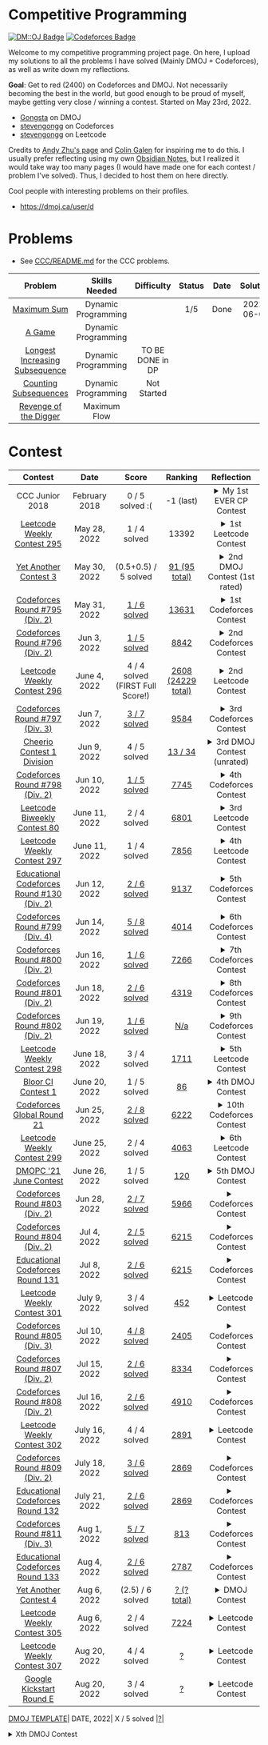 # Competitive Programming
[![DM::OJ Badge](http://mosesxu.ca/badges/dmoj/gongsta.svg)](https://dmoj.ca/user/Gongsta)
[![Codeforces Badge](http://onlogn.ca/badges/codeforces/stevengongg)](https://codeforces.com/profile/stevengongg)

Welcome to my competitive programming project page. On here, I upload my solutions to all the problems I have solved (Mainly DMOJ + Codeforces), as well as write down my reflections.

**Goal**: Get to red (2400) on Codeforces and DMOJ. Not necessarily becoming the best in the world, but good enough to be proud of myself, maybe getting very close / winning a contest. Started on May 23rd, 2022.
- [Gongsta](https://dmoj.ca/user/Gongsta) on DMOJ
- [stevengongg](https://codeforces.com/profile/stevengongg) on Codeforces
- [stevengongg](https://leetcode.com/stevengongg/) on Leetcode



Credits to [Andy Zhu's page](https://github.com/andyzhu23/Competitive-Programming/) and [Colin Galen](https://www.youtube.com/watch?v=E-aylp6MZnM&ab_channel=ColinGalen) for inspiring me to do this. I usually prefer reflecting using my own [Obsidian Notes](https://obsidian.md/), but I realized it would take way too many pages (I would have made one for each contest / problem I've solved). Thus, I decided to host them on here directly. 

Cool people with interesting problems on their profiles.
- https://dmoj.ca/user/d

# Problems
- See [CCC/README.md]() for the CCC problems.

Problem | Skills Needed | Difficulty | Status | Date | Solution
:---:|:---:|:---:|:---: | :---: | :---: 
[Maximum Sum](https://dmoj.ca/problem/dp1p1) | Dynamic Programming |  |1/5 | Done | 2022-06-06 | [maximumsum.cpp](DMOJ/problems/maximumsum.cpp) |
[A Game](https://dmoj.ca/problem/dp1p2) | Dynamic Programming |  | |  | |
[Longest Increasing Subsequence](https://dmoj.ca/problem/dp1p3) | Dynamic Programming | TO BE DONE in DP | |  | |
[Counting Subsequences](https://dmoj.ca/problem/dp1p4) | Dynamic Programming | Not Started | |  | |
[Revenge of the Digger](https://dmoj.ca/problem/revdig) | Maximum Flow | | | | |

# Contest
Contest | Date | Score | Ranking | Reflection
:---:|:---:|:---:|:---: | :----:
CCC Junior 2018 | February 2018 | 0 / 5 solved :( | -1 (last) | <details><summary>My 1st EVER CP Contest</summary>The beginning (and at that time end) of my competitive programming journey? This was an embarrassing moment for me, because I actually got 0 out of 75. It wasn't even because the problems were hard (this was the junior version of the contest), but I did 0 preperation the night before the contest so I had wrong assumptions about how the input and output of the problems were handled in Python. I struggled for the entire contest trying to understand why my solution wasn't working for the simplest problem, when I was just reading the input wrong...never touched Competitive Programming (CP) again for the next 4 years.
[Leetcode Weekly Contest 295](https://leetcode.com/contest/weekly-contest-295) | May 28, 2022 | 1 / 4 solved| 13392 | <details><summary>1st Leetcode Contest</summary>Did my first Leetcode contest, only managing to solve 1 problem. Not very happy with this performance considering I've been practicing over the past week, but I know to trust to the process. Did this as well to prepare for the upcoming YAC3 contest, where I'll finally get a DMOJ rating.
[Yet Another Contest 3](https://dmoj.ca/contest/yac3)|May 30, 2022| (0.5+0.5) / 5 solved |[91 (95 total)](https://dmoj.ca/contest/yac3/ranking/#!Gongsta)| <details><summary>2nd DMOJ Contest (1st rated)</summary>My second DMOJ contest. Was super excited for this one because it was the first RATED contest I was going to write, and thus finally get a rating. Was hoping to get at least 200-300/500 points during the contest. Couldn't come up with the full solutions, so I opted to try and go for part marks, so at least I wouldn't get a 0. Ended getting part marks for 2 questions. Got assigned a blue-colored rating of 1349, which I am pretty happy with (people usually start in grey / green). However, I know I need to push hard as this rating might just be an outlier, not reflective of my real hidden rating.
[Codeforces Round #795 (Div. 2)](https://codeforces.com/contest/1691) | May 31, 2022 | [ 1 / 6 solved](https://codeforces.com/contest/1691/my) <br> |[13631](https://codeforces.com/contest/1691/standings/participant/133908721#p133908721) |<details><summary>1st Codeforces Contest</summary> Codeforces is the most popular CP contest site in the world. I decided to do my first codeforces contest, so it was just about getting familiar with the platform. On Codeforces, your code doesn't immediately pass everything during the contest, it just tries to pass the pretest. There is only a rigorous system testing that happens after the contest ends, so while you might pass the pretest, you might actually fail a problem after system tasking (and thus get 0). The codeforces problems feel much harder than the DMOJ, and this was Div. 2. I got assigned a rating of 366... which is meager compared to my rating of 1349 on DMOJ. DMOJ is inflated.
[Codeforces Round #796 (Div. 2)](https://codeforces.com/contest/1688) | Jun 3, 2022 | [1 / 5 solved](https://codeforces.com/submissions/stevengongg/contest/1688) | [8842 ](https://codeforces.com/contest/1688/standings/participant/134147624#p134147624) |<details><summary>2nd Codeforces Contest</summary> I am both proud and disappointed with this one. I managed to solve 3 out of the 6 problems during the competition. In fact, I skipped problem C and solved problem D, which I didn't think I was capable of!! Was worth 1600 points in terms of difficulty, and I did it! However, I actually failed 2/3 of them after the final system testing because of TLE... I checked my code and could have made super easy optimizations so that it passed. The first problem, I used a for loop instead of just directly computing the smallest number. For problem D, I implemented a cumulative sum solution in $O(n^2)$ when I knew I could easily have done a 2-pointers implementation in $O(n)$, but I didn't do it for some reason...Gained a rating of around 300 which makes my rating around 600 now. Still a lot of room for improvement. 
[Leetcode Weekly Contest 296](https://leetcode.com/contest/weekly-contest-296) | June 4, 2022 | 4 / 4 solved (FIRST Full Score!) | [2608 (24229 total)](https://leetcode.com/contest/weekly-contest-296/ranking) | <details><summary>2nd Leetcode Contest</summary> I am pretty happy with this one, as it is the first time I actually got a full score on a contest! I feel like the effort of focusing my training on more difficult coding sites (DMOJ + codeforces) is paying off, because the problems on Leetcode suddenly feel so much easier. I did, however, use Python instead of C++ on the last HARD problem. It just felt impossible to implement in C++. So maybe this time, I got lucky with my first full score.
[Codeforces Round #797 (Div. 3)](https://codeforces.com/contest/1690) | Jun 7, 2022 | [ 3 / 7 solved](https://codeforces.com/submissions/stevengongg/contest/1690)| [ 9584 ](https://codeforces.com/contest/1690/standings/participant/134230188#p134230188) |<details><summary>3rd Codeforces Contest</summary> I'm prretty frustrated because I should have gotten D, it was a string processing question> I was very happy with myself because I came up with the solution pretty quickly. However, when I submitted my solution, it said time limit exceeded?? Attempted 2 more times without success. If I had gotten that question, I would have moved up ranks by 4000 people... this is so frustrating. There was also the second question in which I had a wrong submission, because I failed to consider a certain edge case, so I needed to add an if statement at the very end. 
[Cheerio Contest 1 Division](https://dmoj.ca/contest/cheerio1j) | Jun 9, 2022 | 4 / 5 solved| [ 13 / 34 ](https://dmoj.ca/contest/cheerio1j/ranking/) |<details><summary>3rd DMOJ Contest (unrated)</summary>So I was not planning on doing this contest since it was unrated, however I wanted to give it a shot. I opted to do the junior edition, hoping to get full marks. Was pretty happy with my performance, as I solved the first 4 questions pretty quickly, although for some reason I could not solve the last problem...I am really going to try and make sure I don't mess up any easy questions. The senior edition was much harder, I could only solve the first one ;( Also, sidenote I have decided that I am going to spend a lot more time practicing on the DMOPC contest questions (main contests on DMOJ). I have a folder for the CCC, but I think I also want one for the DMOPC since they host monthly contests there, and I really want to do well on them. They only run once a month, so I cannot choke. DMOJ has a lot fewer contests that codeforces (which happen 1-2x a week), so I don't have a lot of opportunities to make my rating go up fast. 
[Codeforces Round #798 (Div. 2)](https://codeforces.com/contest/1689) | Jun 10, 2022 | [ 1 / 5 solved](https://codeforces.com/submissions/stevengongg/contest/1689)| [ 7745 ](https://codeforces.com/contest/1689/standings/participant/134444431#p134444431) |<details><summary>4th Codeforces Contest</summary>I only managed to solve one question, which is quite disappointing :(
[Leetcode Biweekly Contest 80](https://leetcode.com/contest/weekly-contest-296) | June 11, 2022 | 2 / 4 solved | [6801](https://leetcode.com/contest/biweekly-contest-80/ranking) | <details><summary>3rd Leetcode Contest</summary>Got 2 out of 4 solved, which definitely means last time was an outlier. I am doing 2 contests today, both the weekly and biweekly.
[Leetcode Weekly Contest 297](https://leetcode.com/contest/weekly-contest-297) | June 11, 2022 | 1 / 4 solved | [7856](https://leetcode.com/contest/weekly-contest-297/ranking) | <details><summary>4th Leetcode Contest</summary>This week's contest seemed a lot harder, I only managed to solve 1 of them. I came up with a solution for the second question, but it was just too slow. 
[Educational Codeforces Round #130 (Div. 2)](https://codeforces.com/contest/1697) | Jun 12, 2022 | [ 2 / 6 solved](https://codeforces.com/submissions/stevengongg/contest/1697)| [ 9137 ](https://codeforces.com/contest/1697/standings/participant/134531658#p134531658) |<details><summary>5th Codeforces Contest</summary>I was pretty happy because I got the first question pretty quickly (< 5 mins), and I was also going to solve the 2nd question very fast, but then I got WA and spent 1 hour trying to debug it, when it really was just an integer overflow... I had to use `long long`. If I got it earlier, I might have been able to solve a 3rd or 4th question... I am going to spend the next few days really trying to solve all of the questions on the contests. The editorials are pretty high quality, so I am going to focus on Codeforces rather than DMOJ.
[Codeforces Round #799 (Div. 4)](https://codeforces.com/contest/1692) | Jun 14, 2022 | [ 5 / 8 solved](https://codeforces.com/submissions/stevengongg/contest/1692)| [ 4014 ](https://codeforces.com/contest/1692/standings/participant/134635282#p134635282) |<details><summary>6th Codeforces Contest</summary>This is an okay performance, ideally I should be solving at least 7/8 of these questions, or 8/8 of them even, but at least I am improving. I should have gotten 6/8, but for the fifth question (E), I saw a very similar problem and I think it needs binary search? But I wasn't really sure about the implementation. I saw the other problem's solution and still couldn't understand it. 
[Codeforces Round #800 (Div. 2)](https://codeforces.com/contest/1694) | Jun 16, 2022 | [ 1 / 6 solved](https://codeforces.com/submissions/stevengongg/contest/1694)| [ 7266 ](https://codeforces.com/contest/1694/standings/participant/134778586#p134778586) |<details><summary>7th Codeforces Contest</summary>Quite a disappointing performance to be honest, I only managed to solve 1 out of the 6. I solved the first one in < 5 mins, which I was happy with, but when it came to the 2nd and 3rd questions, I just couldn't come up with a solution... spending a lot of time working on those string / combinatorics problems because they come up a lot, and I find them pretty challenging every time. 
[Codeforces Round #801 (Div. 2)](https://codeforces.com/contest/1695) | Jun 18, 2022 | [ 2 / 6 solved](https://codeforces.com/submissions/stevengongg/contest/1695)| [ 4319 ](https://codeforces.com/contest/1695/standings/participant/134874741#p134874741) |<details><summary>8th Codeforces Contest</summary>I misread the second question, which was a simple game theory problem, which cost me around 50 mins extra...(~100 pts), then for problem C, I almost got there, I just didn't know how to implement dynamic programming, so I ran into TLE. Overall, it was an okay performance, I'm getting to the point where I am solving faster, but there is still a lot of room for improvement. 
[Codeforces Round #802 (Div. 2)](https://codeforces.com/contest/1700) | Jun 19, 2022 | [ 1 / 6 solved](https://codeforces.com/submissions/stevengongg/contest/1700)| [ N/a ](https://codeforces.com/contest/1692/standings/participant/134635282#p134635282) |<details><summary>9th Codeforces Contest</summary>What a disappointing performance... I could not figure out the palindrome problem. This was a regular palindrome problem, except I couldn't use integers directly. I got confused on how to manipulate and ended up giving up.
[Leetcode Weekly Contest 298](https://leetcode.com/contest/weekly-contest-298) | June 18, 2022 | 3 / 4 solved  | [1711](https://leetcode.com/contest/weekly-contest-298/ranking) | <details><summary>5th Leetcode Contest</summary>I made 4 WA on Q3 which I am not happy about, because of integer overflow. I swear I keep making these integer overflow rookie mistakes, even on codeforces. Should have been able to do first 3 questions in < 30 mins, but ended up taking much longer. Didn't know how to do Q4, I tried DP but didn't know about the implementation.
[Bloor CI Contest 1](https://dmoj.ca/contest/bpc1s)|June 20, 2022| 1 / 5 solved |[86](https://dmoj.ca/contest/bpc1s/ranking/#!Gongsta)| <details><summary>4th DMOJ Contest </summary>It took me wayyy to long to solve this first question, I came up with the right solution pretty early, but I saw that this solution didn't work in the case that the original integers are duplicate. However, the prompt states that all integers are different... I only realized this like around 90 minutes into the contest. Other questions were very difficult, 2nd question involved doing a query, I think I needed to use binary search? Will look into the details. UPDATE: A lot of people couldn't solve this problem, so I don't feel as bad.
[Codeforces Global Round 21](https://codeforces.com/contest/1696) | Jun 25, 2022 | [ 2 / 8 solved](https://codeforces.com/submissions/stevengongg/contest/1696)| [ 6222 ](https://codeforces.com/contest/1696/standings/participant/135304201#p135304201) |<details><summary>10th Codeforces Contest</summary>Only solved the first two problems, so a very average performance. I need to be able to break the barrier and solve the 3rd question in a contest. The rating at which I am progressing is becoming a flatline. I really need to rethink my strategy. I need to continue believing in myself and working hard, and be patient, but also work smart. 
[Leetcode Weekly Contest 299](https://leetcode.com/contest/weekly-contest-299) | June 25, 2022 | 2 / 4 solved  | [4063](https://leetcode.com/contest/weekly-contest-299/ranking) | <details><summary>6th Leetcode Contest</summary>So I started 10 minutes late because I forgot there was a Leetcode contest... ended up only solving 2 / 4 of the problems. The third problem was a "Hard" problem on dividing an array and I really didn't know how to approach it.
[DMOPC '21 June Contest](?)|June 26, 2022| 1 / 5 solved |[120](https://dmoj.ca/contest/dmopc21c10/ranking/#!Gongsta)| <details><summary>5th DMOJ Contest</summary>Finally doing my first DMOPC contest today.I am so frustrated with myself because I totally had the right answer for question 2, for some reason, I just couldn't come up with a correct implementation... I kept debugging for 90 minutes and eventually gave up. I totally could have gotten the first two correct, but it's okay, you just have ot keep practicing. Be patient.
[Codeforces Round #803 (Div. 2)](https://codeforces.com/contest/1698) | Jun 28, 2022 | [ 2 / 7 solved](https://codeforces.com/submissions/stevengongg/contest/1698)| [ 5966 ](https://codeforces.com/contest/1698/standings/participant/135506088#p135506088) |<details><summary>Codeforces Contest</summary>
[Codeforces Round #804 (Div. 2)](https://codeforces.com/contest/1699) | Jul 4, 2022 | [ 2 / 5 solved](https://codeforces.com/submissions/stevengongg/contest/1699)| [ 6215 ](https://codeforces.com/contest/1699/standings/participant/135705463#p135705463) |<details><summary>Codeforces Contest</summary>
[Educational Codeforces Round 131](https://codeforces.com/contest/1701) | Jul 8, 2022 | [ 2 / 6 solved](https://codeforces.com/submissions/stevengongg/contest/1701)| [ 6215 ](https://codeforces.com/contest/1701/standings/participant/135929538#p135929538) |<details><summary>Codeforces Contest</summary>
[Leetcode Weekly Contest 301](https://leetcode.com/contest/weekly-contest-301) | July 9, 2022 | 3 / 4 solved  | [452](https://leetcode.com/contest/weekly-contest-301/ranking) | <details><summary>Leetcode Contest</summary>Wow top 500 performance, that is really good performance, even though I didn't even solve the 4th question.
[Codeforces Round #805 (Div. 3)](https://codeforces.com/contest/1702) | Jul 10, 2022 | [ 4 / 8 solved](https://codeforces.com/submissions/stevengongg/contest/1702)| [ 2405 ](https://codeforces.com/contest/1702/standings/participant/135966895#p135966895) |<details><summary>Codeforces Contest</summary>Solved 4 for Div.3, which is a pretty average performance.
[Codeforces Round #807 (Div. 2)](https://codeforces.com/contest/1705) | Jul 15, 2022 | [ 2 / 6 solved](https://codeforces.com/submissions/stevengongg/contest/1705)| [ 8334 ](https://codeforces.com/contest/1705/standings/participant/136385497#p136385497) |<details><summary>Codeforces Contest</summary>
[Codeforces Round #808 (Div. 2)](https://codeforces.com/contest/1708) | Jul 16, 2022 | [ 2 / 6 solved](https://codeforces.com/submissions/stevengongg/contest/1708)| [ 4910 ](https://codeforces.com/contest/1708/standings/participant/136488794#p136488794https://codeforces.com/contest/1692/standings/participant/134635282#p134635282) |<details><summary>Codeforces Contest</summary>
[Leetcode Weekly Contest 302](https://leetcode.com/contest/weekly-contest-302) | July 16, 2022 | 4 / 4 solved  | [2891](https://leetcode.com/contest/weekly-contest-302/ranking) | <details><summary>Leetcode Contest</summary>Happy to have solved all 4 questions, but it took way too long to solve Q3...
[Codeforces Round #809 (Div. 2)](https://codeforces.com/contest/1706) | July 18, 2022 | [ 3 / 6 solved](https://codeforces.com/submissions/stevengongg/contest/1706)| [ 2869 ](https://codeforces.com/contest/1706/standings/participant/136615731#p136615731) |<details><summary>Codeforces Contest</summary>
[Educational Codeforces Round 132](https://codeforces.com/contest/1709) | July 21, 2022 | [ 2 / 6 solved](https://codeforces.com/submissions/stevengongg/contest/1709)| [ 2869 ](https://codeforces.com/contest/1709/standings/participant/136836248#p136836248) |<details><summary> Codeforces Contest</summary>
[Codeforces Round #811 (Div. 3)](https://codeforces.com/contest/1714) | Aug 1, 2022 | [ 5 / 7 solved](https://codeforces.com/submissions/stevengongg/contest/1714)| [ 813 ](https://codeforces.com/contest/1714/standings/participant/137582285#p137582285) |<details><summary>Codeforces Contest</summary>
[Educational Codeforces Round 133](https://codeforces.com/contest/1716) | Aug 4, 2022 | [ 2 / 6 solved](https://codeforces.com/submissions/stevengongg/contest/1716)| [ 2787 ](https://codeforces.com/contest/1716/standings/participant/137712685#p137712685) |<details><summary>Codeforces Contest</summary>
[Yet Another Contest 4](https://dmoj.ca/contest/yac4)|Aug 6, 2022| (2.5) / 6 solved |[? (? total)](https://dmoj.ca/contest/yac4/ranking/#!Gongsta)| <details><summary>DMOJ Contest</summary>Good performance improvement over YAC3.
[Leetcode Weekly Contest 305](https://leetcode.com/contest/weekly-contest-305) | Aug 6, 2022 | 2 / 4 solved  | [7224](https://leetcode.com/contest/weekly-contest-305/ranking) | <details><summary>Leetcode Contest</summary>Really poor performance, I am disappointed with myself.
[Leetcode Weekly Contest 307](https://leetcode.com/contest/weekly-contest-307) | Aug 20, 2022 | 4 / 4 solved  | [?](https://leetcode.com/contest/weekly-contest-307/ranking) | <details><summary>Leetcode Contest</summary>
[Google Kickstart Round E](https://leetcode.com/contest/weekly-contest-307) | Aug 20, 2022 | 3 / 4 solved  | [?](https://leetcode.com/contest/weekly-contest-307/ranking) | <details><summary>Leetcode Contest</summary>Last question was realllly good, I think it's about finding a certain subset, but I really didn't know how to implement it.

[DMOJ TEMPLATE](?)| DATE, 2022| X / 5 solved |[?](https://dmoj.ca/contest/bpc1s/ranking/#!Gongsta)| <details><summary>Xth DMOJ Contest</summary>
